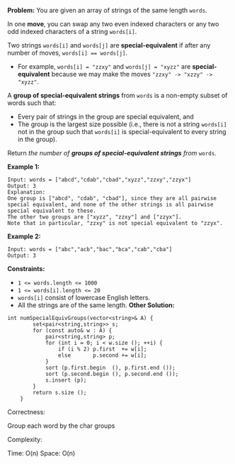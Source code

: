 **Problem:**
You are given an array of strings of the same length `words`.

In one **move**, you can swap any two even indexed characters or any two odd indexed characters of a string `words[i]`.

Two strings `words[i]` and `words[j]` are **special-equivalent** if after any number of moves, `words[i] == words[j]`.

- For example, `words[i] = "zzxy"` and `words[j] = "xyzz"` are **special-equivalent** because we may make the moves `"zzxy" -> "xzzy" -> "xyzz"`.

A **group of special-equivalent strings** from `words` is a non-empty subset of words such that:

- Every pair of strings in the group are special equivalent, and
- The group is the largest size possible (i.e., there is not a string `words[i]` not in the group such that `words[i]` is special-equivalent to every string in the group).

Return *the number of **groups of special-equivalent strings** from* `words`.

 

**Example 1:**

```
Input: words = ["abcd","cdab","cbad","xyzz","zzxy","zzyx"]
Output: 3
Explanation: 
One group is ["abcd", "cdab", "cbad"], since they are all pairwise special equivalent, and none of the other strings is all pairwise special equivalent to these.
The other two groups are ["xyzz", "zzxy"] and ["zzyx"].
Note that in particular, "zzxy" is not special equivalent to "zzyx".
```

**Example 2:**

```
Input: words = ["abc","acb","bac","bca","cab","cba"]
Output: 3
```

 

**Constraints:**

- `1 <= words.length <= 1000`
- `1 <= words[i].length <= 20`
- `words[i]` consist of lowercase English letters.
- All the strings are of the same length.
**Other Solution:**
```
int numSpecialEquivGroups(vector<string>& A) {
        set<pair<string,string>> s;
        for (const auto& w : A) {
            pair<string,string> p;
            for (int i = 0; i < w.size (); ++i) {
                if (i % 2) p.first  += w[i];
                else       p.second += w[i];
            }
            sort (p.first.begin  (), p.first.end ());
            sort (p.second.begin (), p.second.end ());
            s.insert (p);
        }
        return s.size ();
    }
```
Correctness:

Group each word by the char groups

Complexity:

Time: O(n)
Space: O(n)